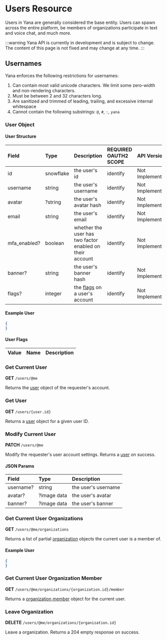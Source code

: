 # Users Resource

Users in Yana are generally considered the base entity. Users can spawn across the entire platform, be members of organizations participate in text and voice chat, and much more.

:::warning
Yana API is currently in development and is subject to change. The content of this page is not fixed and may change at any time.
:::

## Usernames

Yana enforces the following restrictions for usernames:

1. Can contain most valid unicode characters. We limit some zero-width and non-rendering characters.
2. Must be between 2 and 32 characters long.
3. Are sanitized and trimmed of leading, trailing, and excessive internal whitespace
4. Cannot contain the following substrings: `@`, `#`, `:`, `yana`

### User Object

#### User Structure

| Field         | Type      | Description                                               | REQUIRED OAUTH2 SCOPE | API Version       |
| :---          | :---      | :---                                                      | :---                  | :---              |
| id            | snowflake | the user's id                                             | identify              | Not Implemented   |
| username      | string    | the user's username                                       | identify              | Not Implemented   |
| avatar        | ?string   | the user's avatar hash                                    | identify              | Not Implemented   |
| email         | string    | the user's email                                          | identify              | Not Implemented   |
| mfa_enabled?  | boolean   | whether the user has two factor enabled on their account  | identify              | Not Implemented   |
| banner?       | string    | the user's banner hash                                    | identify              | Not Implemented   |
| flags?        | integer   | the [flags](#user-flags) on a user's account              | identify              | Not Implemented   |

#### Example User

```json
{
}
```

#### User Flags

| Value | Name  | Description    |
| :---  | :---  | :---           |



### Get Current User

**GET** `/users/@me`

Returns the [user](#user-object) object of the requester's account.

### Get User

**GET** `/users/{user.id}`

Returns a [user](#user-object) object for a given user ID.

### Modify Current User

**PATCH** `/users/@me`

Modify the requester's user account settings. Returns a [user](#user-object) on success.

#### JSON Params

| Field         | Type          | Description                           |
| :---          | :---          | :---                                  |
| username?     | string        | the user's username                   |
| avatar?       | ?image data   | the user's avatar                     |
| banner?       | ?image data   | the user's banner                     |

### Get Current User Organizations

**GET** `/users/@me/organizations`

Returns a list of partial [organization](/docs/resources/organization#organization-object) objects the current user is a member of.

#### Example User

```json
{
}
```

### Get Current User Organization Member

**GET** `/users/@me/organizations/{organization.id}/member`

Returns a [organization member](/docs/resources/organization#organization-member-object) object for the current user.

### Leave Organization

**DELETE** `/users/@me/organizations/{organization.id}`

Leave a organization. Returns a 204 empty response on success.
